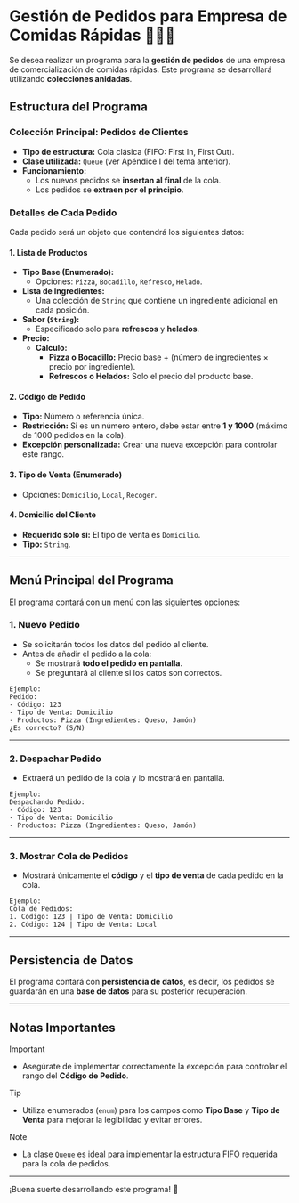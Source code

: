 # Gestión de Pedidos para Empresa de Comidas Rápidas 🍔🍕🍦

Se desea realizar un programa para la **gestión de pedidos** de una empresa de comercialización de comidas rápidas. Este programa se desarrollará utilizando **colecciones anidadas**.

## Estructura del Programa

### Colección Principal: **Pedidos de Clientes**
- **Tipo de estructura:** Cola clásica (FIFO: First In, First Out).
- **Clase utilizada:** `Queue` (ver Apéndice I del tema anterior).
- **Funcionamiento:**
  - Los nuevos pedidos se **insertan al final** de la cola.
  - Los pedidos se **extraen por el principio**.

### Detalles de Cada Pedido
Cada pedido será un objeto que contendrá los siguientes datos:

#### **1. Lista de Productos**
- **Tipo Base (Enumerado):**
  - Opciones: `Pizza`, `Bocadillo`, `Refresco`, `Helado`.
- **Lista de Ingredientes:**
  - Una colección de `String` que contiene un ingrediente adicional en cada posición.
- **Sabor (`String`):**
  - Especificado solo para **refrescos** y **helados**.
- **Precio:**
  - **Cálculo:**
    - **Pizza o Bocadillo:** Precio base + (número de ingredientes × precio por ingrediente).
    - **Refrescos o Helados:** Solo el precio del producto base.

#### **2. Código de Pedido**
- **Tipo:** Número o referencia única.
- **Restricción:** Si es un número entero, debe estar entre **1 y 1000** (máximo de 1000 pedidos en la cola).
- **Excepción personalizada:** Crear una nueva excepción para controlar este rango.

#### **3. Tipo de Venta (Enumerado)**
- Opciones: `Domicilio`, `Local`, `Recoger`.

#### **4. Domicilio del Cliente**
- **Requerido solo si:** El tipo de venta es `Domicilio`.
- **Tipo:** `String`.

---

## Menú Principal del Programa

El programa contará con un menú con las siguientes opciones:

### **1. Nuevo Pedido**
- Se solicitarán todos los datos del pedido al cliente.
- Antes de añadir el pedido a la cola:
  - Se mostrará **todo el pedido en pantalla**.
  - Se preguntará al cliente si los datos son correctos.

```plaintext
Ejemplo:
Pedido: 
- Código: 123
- Tipo de Venta: Domicilio
- Productos: Pizza (Ingredientes: Queso, Jamón)
¿Es correcto? (S/N)
```

---

### **2. Despachar Pedido**
- Extraerá un pedido de la cola y lo mostrará en pantalla.

```plaintext
Ejemplo:
Despachando Pedido:
- Código: 123
- Tipo de Venta: Domicilio
- Productos: Pizza (Ingredientes: Queso, Jamón)
```

---

### **3. Mostrar Cola de Pedidos**
- Mostrará únicamente el **código** y el **tipo de venta** de cada pedido en la cola.

```plaintext
Ejemplo:
Cola de Pedidos:
1. Código: 123 | Tipo de Venta: Domicilio
2. Código: 124 | Tipo de Venta: Local
```

---

## **Persistencia de Datos**
El programa contará con **persistencia de datos**, es decir, los pedidos se guardarán en una **base de datos** para su posterior recuperación.

---

## **Notas Importantes**

>[!IMPORTANT]
> - Asegúrate de implementar correctamente la excepción para controlar el rango del **Código de Pedido**.

>[!TIP]
> - Utiliza enumerados (`enum`) para los campos como **Tipo Base** y **Tipo de Venta** para mejorar la legibilidad y evitar errores.

>[!NOTE]
> - La clase `Queue` es ideal para implementar la estructura FIFO requerida para la cola de pedidos.

---

¡Buena suerte desarrollando este programa! 🚀